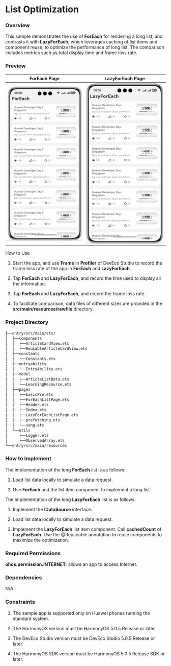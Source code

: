 # List Optimization

### Overview
This sample demonstrates the use of **ForEach** for rendering a long list, and contrasts it with **LazyForEach**, which leverages caching of list items and component reuse, to optimize the performance of long list. The comparison includes metrics such as total display time and frame loss rate.

### Preview
| ForEach Page                        | LazyForEach Page                        | 
|-------------------------------------|-----------------------------------------|
| ![](screenshots/device/ForEach.png) | ![](screenshots/device/LazyForEach.png) | 


How to Use

1. Start the app, and use **Frame** in **Profiler** of DevEco Studio to record the frame loss rate of the app in **ForEach** and **LazyForEach**.

2. Tap **ForEach** and **LazyForEach**, and record the time used to display all the information.

3. Tap **ForEach** and **LazyForEach**, and record the frame loss rate.

4. To facilitate comparison, data files of different sizes are provided in the **src/main/resources/rawfile** directory.


### Project Directory
```
├──entry/src/main/ets/
│  ├──components
│  │  ├──ArticleCardView.ets  
│  │  └──ReusableArticleCardView.ets  
│  ├──constants 
│  │  └──Constants.ets  
│  ├──entryability
│  │  └──EntryAbility.ets  
│  ├──model
│  │  ├──ArticleListData.ets  
│  │  └──LearningResource.ets         
│  ├──pages
│  │  ├──basicPre.ets 
│  │  ├──ForEachListPage.ets
│  │  ├──Header.ets
│  │  ├──Index.ets
│  │  ├──LazyForEachListPage.ets  
│  │  ├──prefetching.ets
│  │  └──song.ets
│  └──utils
│     ├──Logger.ets
│     └──ObservedArray.ets      
└──entry/src/main/resources                              
```

### How to Implement
The implementation of the long **ForEach** list is as follows:

1. Load list data locally to simulate a data request.

2. Use **ForEach** and the list item component to implement a long list.

The implementation of the long **LazyForEach** list is as follows:

1. Implement the **IDataSource** interface.

2. Load list data locally to simulate a data request.

3. Implement the **LazyForEach** list item component. Call **cachedCount** of **LazyForEach**. Use the @Reuseable annotation to reuse components to maximize the optimization.


### Required Permissions
**ohos.permission.INTERNET**: allows an app to access Internet.

### Dependencies

N/A

### Constraints

1. The sample app is supported only on Huawei phones running the standard system.

2. The HarmonyOS version must be HarmonyOS 5.0.5 Release or later.

3. The DevEco Studio version must be DevEco Studio 5.0.5 Release or later.

4. The HarmonyOS SDK version must be HarmonyOS 5.0.5 Release SDK or later.
